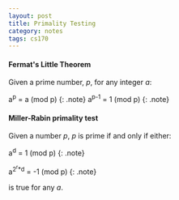 ```yaml
---
layout: post
title: Primality Testing
category: notes
tags: cs170
---
```


#### Fermat's Little Theorem
Given a prime number, *p*, for any integer *a*:

a<sup>p</sup> = a (mod p)
{: .note}
a<sup>p-1</sup> = 1 (mod p)
{: .note}

#### Miller-Rabin primality test
Given a number *p*, *p* is prime if and only if either:

a<sup>d</sup> = 1 (mod p)
{: .note}

a<sup>2<sup>r</sup>*d</sup> = -1 (mod p)
{: .note}

is true for any *a*.